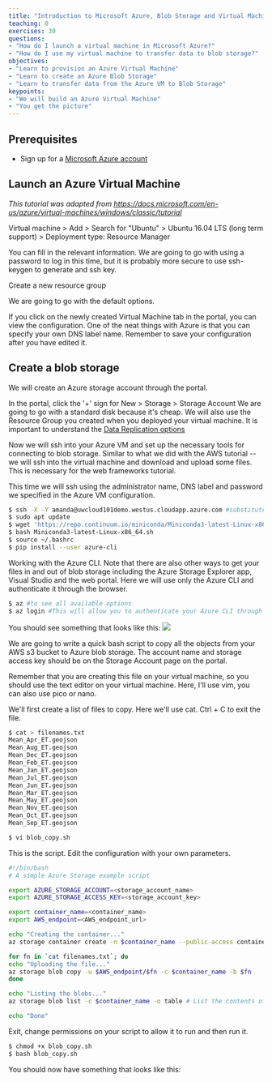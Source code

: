 ```yaml
---
title: "Introduction to Microsoft Azure, Blob Storage and Virtual Machines"
teaching: 0
exercises: 30
questions:
- "How do I launch a virtual machine in Microsoft Azure?"
- "How do I use my virtual machine to transfer data to blob storage?"
objectives:
- "Learn to provision an Azure Virtual Machine"
- "Learn to create an Azure Blob Storage"
- "Learn to transfer data from the Azure VM to Blob Storage"
keypoints:
- "We will build an Azure Virtual Machine"
- "You get the picture"
---
```

## Prerequisites
- Sign up for a [Microsoft Azure account](https://azure.microsoft.com/en-us/free/?b=17.09b)

## Launch an Azure Virtual Machine

*This tutorial was adapted from https://docs.microsoft.com/en-us/azure/virtual-machines/windows/classic/tutorial*

Virtual machine > Add > Search for "Ubuntu" > Ubuntu 16.04 LTS (long term support) > Deployment type: Resource Manager

You can fill in the relevant information. We are going to go with using a password to log in this time, but it is probably more secure to use ssh-keygen to generate and ssh key. 

Create a new resource group 

We are going to go with the default options. 

If you click on the newly created Virtual Machine tab in the portal, you can view the configuration. One of the neat things with Azure is that you can specify your own DNS label name. Remember to save your configuration after you have edited it. 

## Create a blob storage
We will create an Azure storage account through the portal. 

In the portal, click the '+' sign for New > Storage > Storage Account
We are going to go with a standard disk because it's cheap. We will also use the Resource Group you created when you deployed your virtual machine. It is important to understand the [Data Replication options](https://docs.microsoft.com/en-us/azure/storage/storage-redundancy)


Now we will ssh into your Azure VM and set up the necessary tools for connecting to blob storage. Similar to what we did with the AWS tutorial -- we will ssh into the virtual machine and download and upload some files. This is necessary for the web frameworks tutorial. 

This time we will ssh using the administrator name, DNS label and password we specified in the Azure VM configuration. 

```bash
$ ssh -X -Y amanda@uwcloud101demo.westus.cloudapp.azure.com #substitute amanda and cloud101demo with your own username and DNS label
$ sudo apt update
$ wget 'https://repo.continuum.io/miniconda/Miniconda3-latest-Linux-x86_64.sh'
$ bash Miniconda3-latest-Linux-x86_64.sh
$ source ~/.bashrc
$ pip install --user azure-cli
```

Working with the Azure CLI. Note that there are also other ways to get your files in and out of blob storage including the Azure Storage Explorer app, Visual Studio and the web portal. Here we will use only the Azure CLI and authenticate it through the browser. 

```bash
$ az #to see all available options
$ az login #This will allow you to authenticate your Azure CLI through the browser window 
```

You should see something that looks like this:
![](/cloud101_cloudproviders/fig/02-azure-intro-0005.png)
 

We are going to write a quick bash script to copy all the objects from your AWS s3 bucket to Azure blob storage. The account name and storage access key should be on the Storage Account page on the portal.

Remember that you are creating this file on your virtual machine, so you should use the text editor on your virtual machine. Here, I'll use vim, you can also use pico or nano. 

We'll first create a list of files to copy. Here we'll use cat. Ctrl + C to exit the file. 

```bash
$ cat > filenames.txt
Mean_Apr_ET.geojson
Mean_Aug_ET.geojson
Mean_Dec_ET.geojson
Mean_Feb_ET.geojson
Mean_Jan_ET.geojson
Mean_Jul_ET.geojson
Mean_Jun_ET.geojson
Mean_Mar_ET.geojson
Mean_May_ET.geojson
Mean_Nov_ET.geojson
Mean_Oct_ET.geojson
Mean_Sep_ET.geojson
```

```bash
$ vi blob_copy.sh
```

This is the script. Edit the configuration with your own parameters. 

```bash
#!/bin/bash
# A simple Azure Storage example script

export AZURE_STORAGE_ACCOUNT=<storage_account_name>
export AZURE_STORAGE_ACCESS_KEY=<storage_account_key>

export container_name=<container_name>
export AWS_endpoint=<AWS_endpoint_url> 

echo "Creating the container..."
az storage container create -n $container_name --public-access container

for fn in `cat filenames.txt`; do 
echo "Uploading the file..."
az storage blob copy -u $AWS_endpoint/$fn -c $container_name -b $fn
done 

echo "Listing the blobs..."
az storage blob list -c $container_name -o table # List the contents of container in table format. Default is json. 

echo "Done"
```

Exit, change permissions on your script to allow it to run and then run it. 
```bash
$ chmod +x blob_copy.sh
$ bash blob_copy.sh
```

You should now have something that looks like this:


